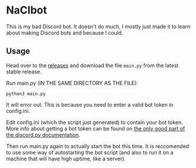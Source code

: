 # NaClbot

This is my bad Discord bot. It doesn't do much, I mostly just made it to learn about making Discord bots and because I could.

## Usage

Head over to the [releases](https://github.com/NaCl10/naclbot/releases) and download the file `main.py` from the latest stable release.

Run main.py (IN THE SAME DIRECTORY AS THE FILE):

```shell
python3 main.py
```
It will error out. This is because you need to enter a valid bot token in config.ini.

Edit config.ini (which the script just generated) to contain your bot token. More info about getting a bot token can be found on [the only good part of the discord.py documentation](https://discordpy.readthedocs.io/en/latest/discord.html#discord-intro).

Then run main.py again to actually start the bot this time. It is reccomended to use some way of autostarting the bot script (and also to run it on a machine that will have high uptime, like a server).
